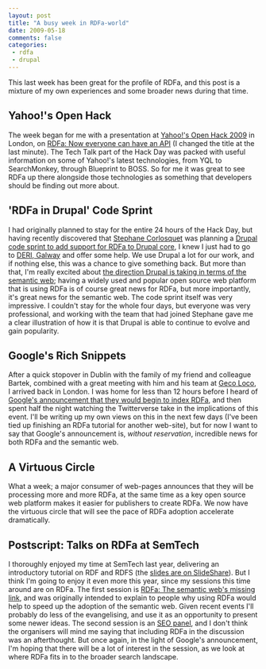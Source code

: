 ```yaml
---
layout: post
title: "A busy week in RDFa-world"
date: 2009-05-18
comments: false
categories:
 - rdfa
 - drupal
---
```

This last week has been great for the profile of RDFa, and this post is a
mixture of my own experiences and some broader news during that time.

<!-- more -->

## Yahoo!'s Open Hack

The week began for me with a presentation at [Yahoo!'s Open Hack 2009](http://openhacklondon.pbworks.com/)
in London, on [RDFa: Now everyone can have an API](http://openhacklondon.pbworks.com/RDFa)
(I changed
the title at the last minute). The Tech Talk part of the Hack Day was packed
with useful information on some of Yahoo!'s latest technologies, from YQL to
SearchMonkey, through Blueprint to BOSS. So for me it was great to see RDFa up
there alongside those technologies as something that developers should be
finding out more about.

## 'RDFa in Drupal' Code Sprint

I had originally
planned to stay for the entire 24 hours of the Hack Day, but having recently
discovered that [Stephane Corlosquet](http://www.deri.ie/about/team/member/stephane_corlosquet/) was
planning a [Drupal code sprint to add support for RDFa to Drupal core](http://drupal.org/node/443824),
I knew I just had to go to [DERI, Galway](http://www.deri.ie/) and offer some help. We use Drupal a lot for our
work, and if nothing else, this was a chance to give something back. But more
than that, I'm really excited about [the direction Drupal is taking in terms of the semantic web](http://buytaert.net/drupal-the-semantic-web-and-search);
having a widely used and popular open source web platform that is using RDFa
is of course great news for RDFa, but more importantly, it's great news for
the semantic web. The code sprint itself was very impressive. I couldn't stay
for the whole four days, but everyone was very professional, and working with
the team that had joined Stephane gave me a clear illustration of how it is
that Drupal is able to continue to evolve and gain popularity.

## Google's Rich Snippets

After a quick stopover in Dublin with the family of my friend and colleague
Bartek, combined with a great meeting with him and his team at [Geco Loco](http://gecoloco.com/),
I arrived back in London. I was home for less
than 12 hours before I heard of [Google's announcement that they would begin to index RDFa](http://googlewebmastercentral.blogspot.com/2009/05/introducing-rich-snippets.html), and then spent half the night watching the Twitterverse
take in the implications of this event. I'll be writing up my own views on
this in the next few days (I've been tied up finishing an RDFa tutorial for
another web-site), but for now I want to say that Google's announcement is,
_without reservation_, incredible news for both RDFa and the semantic web.

## A Virtuous Circle

What a week; a major consumer of web-pages announces that they will be
processing more and more RDFa, at the same time as a key open source web
platform makes it easier for publishers to create RDFa. We now have the
virtuous circle that will see the pace of RDFa adoption accelerate
dramatically.

## Postscript: Talks on RDFa at SemTech

I thoroughly enjoyed my time at SemTech last year, delivering an introductory
tutorial on RDF and RDFS (the [slides are on SlideShare](http://www.slideshare.net/mark.birbeck/a-first-course-in-rdf-and-rdfs-resource-description-framework-and-resource-description-framework-schema)).
But I think I'm going to enjoy it even more this year, since my
sessions this time around are on RDFa. The first session is [RDFa: The semantic web's missing link](http://www.semantic-conference.com/session/2077/),
and was originally intended to explain to
people why using RDFa would help to speed up the adoption of the semantic web.
Given recent events I'll probably do less of the evangelising, and use it as
an opportunity to present some newer ideas. The second session is an [SEO panel](http://www.semantic-conference.com/session/2049/),
and I don't think
the organisers will mind me saying that including RDFa in the discussion was
an afterthought. But once again, in the light of Google's announcement, I'm
hoping that there will be a lot of interest in the session, as we look at
where RDFa fits in to the broader search landscape.

